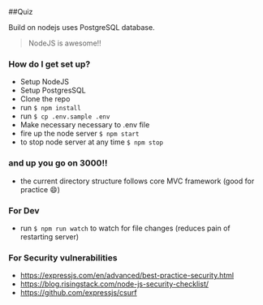 ##Quiz

Build on nodejs uses PostgreSQL database.
> NodeJS is awesome!!  
 
### How do I get set up? ###

* Setup NodeJS
* Setup PostgresSQL
* Clone the repo
* run `$ npm install`
* run `$ cp .env.sample .env`
* Make necessary necessary to .env file
* fire up the node server `$ npm start`
* to stop node server at any time `$ npm stop`
### and up you go on 3000!!

* the current directory structure follows core MVC framework (good for practice :smile:)

### For Dev ###

* run `$ npm run watch` to watch for file changes (reduces pain of restarting server)

### For Security vulnerabilities ###

* https://expressjs.com/en/advanced/best-practice-security.html 
* https://blog.risingstack.com/node-js-security-checklist/
* https://github.com/expressjs/csurf
